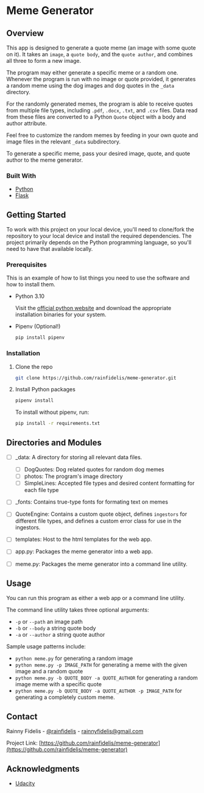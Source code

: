 # Meme Generator

## Overview

This app is designed to generate a quote meme (an image with some quote on it). It takes an `image`, a `quote body`, and the `quote author`, and combines all three to form a new image.

The program may either generate a specific meme or a random one. Whenever the program is run with no image or quote provided, it generates a random meme using the dog images and dog quotes in the `_data` directory.

For the randomly generated memes, the program is able to receive quotes from multiple file types, including `.pdf`, `.docx`, `.txt`, and `.csv` files. Data read from these files are converted to a Python `Quote` object with a body and author attribute.

Feel free to customize the random memes by feeding in your own quote and image files in the relevant `_data` subdirectory. 

To generate a specific meme, pass your desired image, quote, and quote author to the meme generator.

### Built With

* [Python](https://www.python.org/)
* [Flask](https://flask.palletsprojects.com/en/2.2.x/)


<!-- GETTING STARTED -->
## Getting Started

To work with this project on your local device, you'll need to clone/fork the repository to your local device and install the required dependencies. The project primarily depends on the Python programming language, so you'll need to have that available locally.

### Prerequisites

This is an example of how to list things you need to use the software and how to install them.

* Python 3.10

    Visit the [official python website](https://www.python.org/downloads/) and download the appropriate installation binaries for your system.
* Pipenv (Optional!)
  ```sh
  pip install pipenv
  ```

### Installation

1. Clone the repo
   ```sh
   git clone https://github.com/rainfidelis/meme-generator.git
   ```
2. Install Python packages
   ```sh
   pipenv install
   ```
   To install without pipenv, run:
   ```sh
   pip install -r requirements.txt
   ```

<!-- Directories -->
## Directories and Modules

- [ ] _data: A directory for storing all relevant data files.
    - [ ] DogQuotes: Dog related quotes for random dog memes
    - [ ] photos: The program's image directory
    - [ ] SimpleLines: Accepted file types and desired content formatting for each file type
- [ ] _fonts: Contains true-type fonts for formating text on memes
- [ ] QuoteEngine: Contains a custom quote object, defines `ingestors` for different file types, and defines a custom error class for use in the ingestors.
- [ ] templates: Host to the html templates for the web app.
- [ ] app.py: Packages the meme generator into a web app.
- [ ] meme.py: Packages the meme generator into a command line utility.


<!-- USAGE EXAMPLES -->
## Usage

You can run this program as either a web app or a command line utility.

The command line utility takes three optional arguments:
- `-p` or `--path` an image path
- `-b` or `--body` a string quote body
- `-a` or `--author` a string quote author

Sample usage patterns include:
- `python meme.py` for generating a random image
- `python meme.py -p IMAGE_PATH` for generating a meme with the given image and a random quote
- `python meme.py -b QUOTE_BODY -a QUOTE_AUTHOR` for generating a random image meme with a specific quote
- `python meme.py -b QUOTE_BODY -a QUOTE_AUTHOR -p IMAGE_PATH` for generating a completely custom meme.


<!-- CONTACT -->
## Contact

Rainny Fidelis - [@rainfidelis](https://twitter.com/rainfidelis) - rainnyfidelis@gmail.com

Project Link: [https://github.com/rainfidelis/meme-generator](https://github.com/rainfidelis/meme-generator)


<!-- ACKNOWLEDGMENTS -->
## Acknowledgments

* [Udacity](https://udacity.com)

